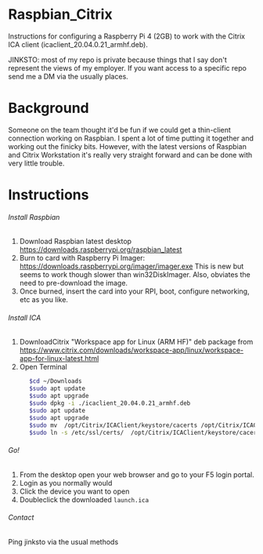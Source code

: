 # Raspbian_Citrix
Instructions for configuring a Raspberry Pi 4 (2GB) to work with the Citrix ICA client (icaclient_20.04.0.21_armhf.deb).

JINKSTO: most of my repo is private because things that I say don't represent the views of my employer.  If you want access to a specific repo send me a DM via the usually places.

# Background
Someone on the team thought it'd be fun if we could get a thin-client connection working on Raspbian.  I spent a lot of time putting it together and working out the finicky bits.  However, with the latest versions of Raspbian and Citrix Workstation it's really very straight forward and can be done with very little trouble. 

# Instructions

###### Install Raspbian
1. Download Raspbian latest desktop https://downloads.raspberrypi.org/raspbian_latest
1. Burn to card with Raspberry Pi Imager: https://downloads.raspberrypi.org/imager/imager.exe 
      This is new but seems to work though slower than win32DiskImager. Also, obviates the need to pre-download the image. 
1. Once burned, insert the card into your RPI, boot, configure networking, etc as you like.  


###### Install ICA
1. DownloadCitrix "Workspace app for Linux (ARM HF)" deb package  from https://www.citrix.com/downloads/workspace-app/linux/workspace-app-for-linux-latest.html
1. Open Terminal

```bash
      $cd ~/Downloads
      $sudo apt update
      $sudo apt upgrade
      $sudo dpkg -i ./icaclient_20.04.0.21_armhf.deb
      $sudo apt update
      $sudo apt upgrade
      $sudo mv  /opt/Citrix/ICAClient/keystore/cacerts /opt/Citrix/ICAClient/keystore/cacerts_bk
      $sudo ln -s /etc/ssl/certs/  /opt/Citrix/ICAClient/keystore/cacerts
```

###### Go!
1. From the desktop open your web browser and go to your F5 login portal.
1. Login as you normally would
1. Click the device you want to open
1. Doubleclick the downloaded `launch.ica` 

###### Contact
Ping jinksto via the usual methods 
   


    

